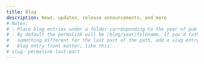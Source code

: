 ```yaml
---
title: Blog
description: News, updates, release announcements, and more
# Notes:
# - Place blog entries under a folder corresponding to the year of publication.
# - By default the permalink will be /blog/year/filename. If you'd rather have
#   something different for the last part of the path, add a slug entry to your
#   blog entry front matter, like this:
# slug: permalink-last-part
---
```

